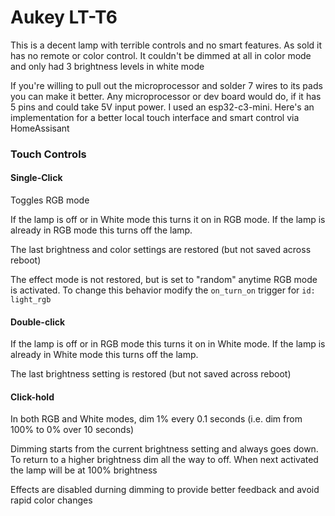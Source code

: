 # Aukey LT-T6

This is a decent lamp with terrible controls and no smart features.
As sold it has no remote or color control.
It couldn't be dimmed at all in color mode and only had 3 brightness levels in white mode

If you're willing to pull out the microprocessor and solder 7 wires to its pads you can make it better.
Any microprocessor or dev board would do, if it has 5 pins and could take 5V input power. I used an esp32-c3-mini.
Here's an implementation for a better local touch interface and smart control via HomeAssisant

### Touch Controls

#### Single-Click
Toggles RGB mode

If the lamp is off or in White mode this turns it on in RGB mode.
If the lamp is already in RGB mode this turns off the lamp.

The last brightness and color settings are restored (but not saved across reboot)

The effect mode is not restored, but is set to "random" anytime RGB mode is activated.
To change this behavior modify the `on_turn_on` trigger for `id: light_rgb`

#### Double-click

If the lamp is off or in RGB mode this turns it on in White mode.
If the lamp is already in White mode this turns off the lamp.

The last brightness setting is restored (but not saved across reboot)

#### Click-hold

In both RGB and White modes, dim 1% every 0.1 seconds (i.e. dim from 100% to 0% over 10 seconds)

Dimming starts from the current brightness setting and always goes down.
To return to a higher brightness dim all the way to off. When next activated the lamp will be at 100% brightness

Effects are disabled durning dimming to provide better feedback and avoid rapid color changes
